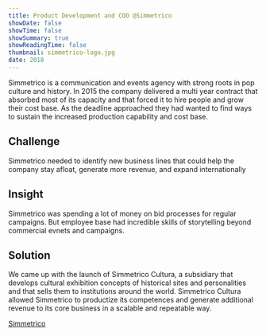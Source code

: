 ```yaml
---
title: Product Development and COO @Simmetrico
showDate: false
showTime: false
showSummary: true
showReadingTime: false
thumbnail: simmetrico-logo.jpg
date: 2018
---
```


Simmetrico is a communication and events agency with strong roots in pop culture and history.
In 2015 the company delivered a multi year contract that absorbed most of its capacity and that forced it to hire people and grow their cost base.
As the deadline approached they had wanted to find ways to sustain the increased production capability and cost base.

## Challenge

Simmetrico needed to identify new business lines that could help the company stay afloat, generate more revenue, and expand internationally

## Insight

Simmetrico was spending a lot of money on bid processes for regular campaigns. But employee base had incredible skills of storytelling beyond commercial evnets and campaigns.

## Solution

We came up with the launch of Simmetrico Cultura, a subsidiary that develops cultural exhibition concepts of historical sites and personalities and that sells them to institutions around the world. Simmetrico Cultura allowed Simmetrico to productize its competences and generate additional revenue to its core business in a scalable and repeatable way.

[Simmetrico](https://simmetrico.it)
